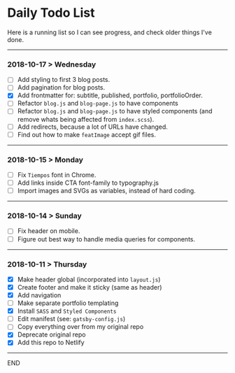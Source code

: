 # Daily Todo List

Here is a running list so I can see progress, and check older things I've done.

---

### 2018-10-17 > Wednesday

- [ ] Add styling to first 3 blog posts.
- [ ] Add pagination for blog posts.
- [x] Add frontmatter for: subtitle, published, portfolio, portfolioOrder.
- [ ] Refactor `blog.js` and `blog-page.js` to have components
- [ ] Refactor `blog.js` and `blog-page.js` to have styled components (and remove whats being affected from `index.scss`).
- [ ] Add redirects, because a lot of URLs have changed.
- [ ] Find out how to make `featImage` accept gif files.

---

### 2018-10-15 > Monday

- [ ] Fix `Tiempos` font in Chrome.
- [ ] Add links inside CTA font-family to typography.js
- [ ] Import images and SVGs as variables, instead of hard coding.

---

### 2018-10-14 > Sunday

- [ ] Fix header on mobile.
- [ ] Figure out best way to handle media queries for components.

---

### 2018-10-11 > Thursday

- [x] Make header global (incorporated into `layout.js`)
- [x] Create footer and make it sticky (same as header)
- [x] Add navigation
- [ ] Make separate portfolio templating
- [x] Install `SASS` and `Styled Components`
- [ ] Edit manifest (see: `gatsby-config.js`)
- [ ] Copy everything over from my original repo
- [x] Deprecate original repo
- [x] Add this repo to Netlify

---

END
